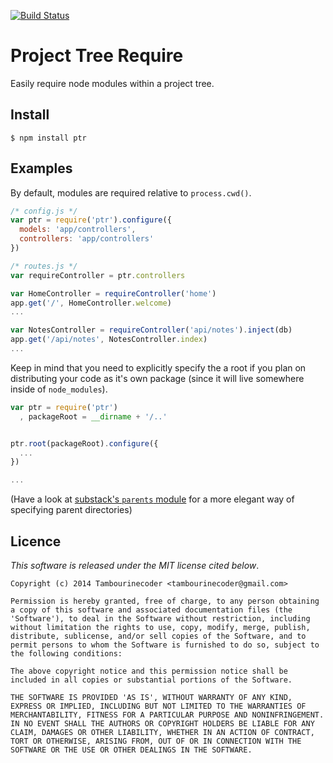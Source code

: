 [![Build Status](https://travis-ci.org/tambourinecoder/node-ptr.png?branch=master)](https://travis-ci.org/tambourinecoder/node-ptr)

# Project Tree Require
Easily require node modules within a project tree.


## Install
    $ npm install ptr


## Examples
By default, modules are required relative to `process.cwd()`.
```js
/* config.js */
var ptr = require('ptr').configure({
  models: 'app/controllers',
  controllers: 'app/controllers'
})

/* routes.js */
var requireController = ptr.controllers

var HomeController = requireController('home')
app.get('/', HomeController.welcome)
...

var NotesController = requireController('api/notes').inject(db)
app.get('/api/notes', NotesController.index)
...
```

Keep in mind that you need to explicitly specify the a root if you plan on
distributing your code as it's own package (since it will live somewhere inside of `node_modules`).
```js
var ptr = require('ptr')
  , packageRoot = __dirname + '/..'


ptr.root(packageRoot).configure({
  ...
})

...
```
(Have a look at [substack's `parents` module](https://npmjs.org/package/parents) for a more elegant way of specifying parent directories)


## Licence
_This software is released under the MIT license cited below_.

    Copyright (c) 2014 Tambourinecoder <tambourinecoder@gmail.com>

    Permission is hereby granted, free of charge, to any person obtaining
    a copy of this software and associated documentation files (the
    'Software'), to deal in the Software without restriction, including
    without limitation the rights to use, copy, modify, merge, publish,
    distribute, sublicense, and/or sell copies of the Software, and to
    permit persons to whom the Software is furnished to do so, subject to
    the following conditions:

    The above copyright notice and this permission notice shall be
    included in all copies or substantial portions of the Software.

    THE SOFTWARE IS PROVIDED 'AS IS', WITHOUT WARRANTY OF ANY KIND,
    EXPRESS OR IMPLIED, INCLUDING BUT NOT LIMITED TO THE WARRANTIES OF
    MERCHANTABILITY, FITNESS FOR A PARTICULAR PURPOSE AND NONINFRINGEMENT.
    IN NO EVENT SHALL THE AUTHORS OR COPYRIGHT HOLDERS BE LIABLE FOR ANY
    CLAIM, DAMAGES OR OTHER LIABILITY, WHETHER IN AN ACTION OF CONTRACT,
    TORT OR OTHERWISE, ARISING FROM, OUT OF OR IN CONNECTION WITH THE
    SOFTWARE OR THE USE OR OTHER DEALINGS IN THE SOFTWARE.
